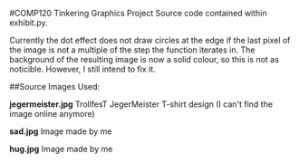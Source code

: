 #COMP120 Tinkering Graphics Project
Source code contained within exhibit.py.

Currently the dot effect does not draw circles at the edge if the last pixel of the image is not a multiple of the step the function iterates in. The background of the resulting image is now a solid colour, so this is not as noticible. However, I still intend to fix it. 


##Source Images Used:

**jegermeister.jpg** TrollfesT JegerMeister T-shirt design (I can't find the image online anymore)

**sad.jpg** Image made by me

**hug.jpg** Image made by me
